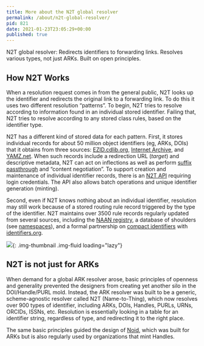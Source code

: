 ```yaml
---
title: More about the N2T global resolver
permalink: /about/n2t-global-resolver/
pid: 821
date: 2021-01-23T23:05:29+00:00
published: true
---
```


N2T global resolver: Redirects identifiers to forwarding links. Resolves
various types, not just ARKs. Built on open principles.

<!--more-->

## How N2T Works

When a resolution request comes in from the general public, N2T looks up the
identifier and redirects the original link to a forwarding link. To do this it
uses two different resolution “patterns”. To begin, N2T tries to resolve
according to information found in an individual stored identifier. Failing
that, N2T tries to resolve according to any stored class rules, based on the
identifier type.

N2T has a different kind of stored data for each pattern. First, it stores
individual records for about 50 million object identifiers (eg, ARKs, DOIs)
that it obtains from three sources: [EZID.cdlib.org], [Inte][][r][Inte][net
Archive][Inte], and [YAMZ.net]. When such records include a redirection URL
(*target*) and descriptive metadata, N2T can act on inflections as well as
perform [suffix passthrough] and “content negotiation”. To support creation
and maintenance of individual identifier records, there is an [N2T API]
requiring login credentials. The API also allows batch operations and unique
identifier generation (minting).

Second, even if N2T knows nothing about an individual identifier, resolution
may still work because of a stored routing rule record triggered by the type
of the identifier. N2T maintains over 3500 rule records regularly updated from
several sources, including the [NAAN registry], a database of shoulders (see
[namespaces]), and a formal partnership on [compact identifiers] with
[identifiers.org].

![][1]{: .img-thumbnail .img-fluid loading="lazy"}

## N2T is not just for ARKs

When demand for a global ARK resolver arose, basic principles of openness and
generality prevented the designers from creating yet another silo in the
DOI/Handle/PURL mold. Instead, the ARK resolver was built to be a generic,
scheme-agnostic resolver called N2T (Name-to-Thing), which now resolves over
900 types of identifier, including ARKs, DOIs, Handles, PURLs, URNs, ORCIDs,
ISSNs, etc. Resolution is essentially looking in a table for an identifier
string, regardless of type, and redirecting it to the right place.

The same basic principles guided the design of [Noid], which was built for
ARKs but is also regularly used by organizations that mint Handles.

[EZID.cdlib.org]: https://ezid.cdlib.org/
[Inte]: https://archive.org/
[YAMZ.net]: https://yamz.net/
[suffix passthrough]: https://n2t.net/e/suffix_passthrough.html
[N2T API]: https://n2t.net/e/n2t_apidoc.html
[NAAN registry]: https://n2t.net/e/pub/naan_registry.txt
[namespaces]: about-ark-namespaces.md
[compact identifiers]: https://n2t.net/e/compact_ids.html
[identifiers.org]: https://identifiers.org/
[1]: https://lh3.googleusercontent.com/vZvC9P_CZkA7M0sos-lvF6QEt50rbzpZmu__eW3wIYtfw6ldRJu74Ze92zQohHHftmgXBisE4VzKUFCJMgRvKfOrornPKzmrhLzXhaO4ZHCafV4L-30KhjbmbOURLf7zD4rOJSst
[Noid]: https://metacpan.org/pod/distribution/Noid/noid
